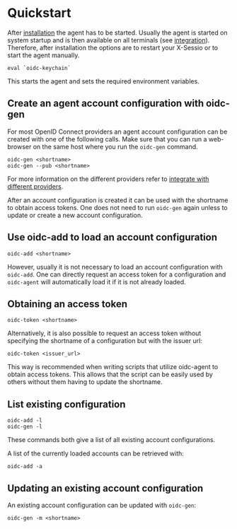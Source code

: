 # Quickstart
After [installation](installation/install.md) the agent has to be started.
Usually the agent is started on system startup and is then available on all
terminals (see [integration](configuration/integration.md)). Therefore, after
installation the options are to restart your X-Sessio or to start the agent manually.
```
eval `oidc-keychain`
```
This starts the agent and sets the required environment variables.

## Create an agent account configuration with oidc-gen
For most OpenID Connect providers an agent account configuration can be created
with one of the following calls. Make sure that you can run a web-browser
on the same host where you run the `oidc-gen` command.
```
oidc-gen <shortname>
oidc-gen --pub <shortname>
```
For more information on the different providers refer to [integrate with different providers](provider/provider.md).

After an account configuration is created it can be used with the shortname to
obtain access tokens. One does not need to run `oidc-gen` again unless to update
or create a new account configuration.

## Use oidc-add to load an account configuration
```
oidc-add <shortname>
```
However, usually it is not necessary to load an account configuration with
`oidc-add`. One can directly request an access token for a configuration and
`oidc-agent` will automatically load it if it is not already loaded.

## Obtaining an access token
```
oidc-token <shortname>
```

Alternatively, it is also possible to request an access token without specifying
the shortname of a configuration but with the issuer url:
```
oidc-token <issuer_url>
```
This way is recommended when writing scripts that utilize oidc-agent to obtain
access tokens. This allows that the script can be easily used by others without
them having to update the shortname.

## List existing configuration
```
oidc-add -l
oidc-gen -l
```
These commands both give a list of all existing account configurations.

A list of the currently loaded accounts can be retrieved with:
```
oidc-add -a
```

## Updating an existing account configuration
An existing account configuration can be updated with `oidc-gen`:
```
oidc-gen -m <shortname>
```
